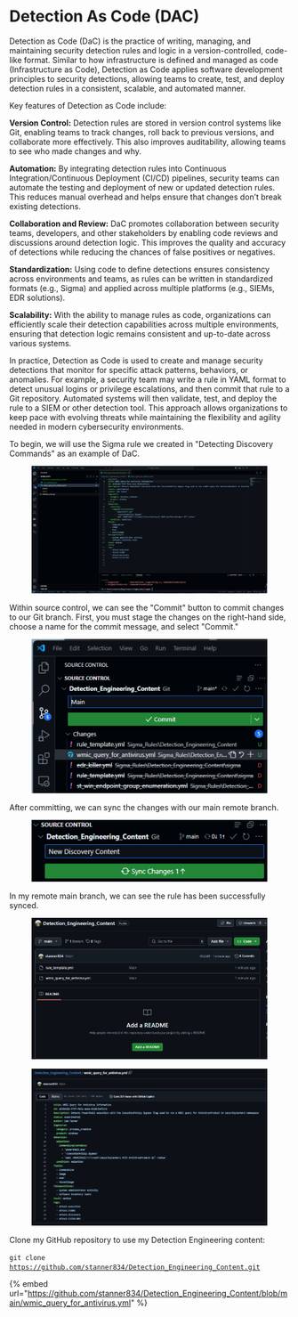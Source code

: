 # Detection As Code (DAC)

Detection as Code (DaC) is the practice of writing, managing, and maintaining security detection rules and logic in a version-controlled, code-like format. Similar to how infrastructure is defined and managed as code (Infrastructure as Code), Detection as Code applies software development principles to security detections, allowing teams to create, test, and deploy detection rules in a consistent, scalable, and automated manner.

Key features of Detection as Code include:

**Version Control:** Detection rules are stored in version control systems like Git, enabling teams to track changes, roll back to previous versions, and collaborate more effectively. This also improves auditability, allowing teams to see who made changes and why.

**Automation:** By integrating detection rules into Continuous Integration/Continuous Deployment (CI/CD) pipelines, security teams can automate the testing and deployment of new or updated detection rules. This reduces manual overhead and helps ensure that changes don’t break existing detections.

**Collaboration and Review:** DaC promotes collaboration between security teams, developers, and other stakeholders by enabling code reviews and discussions around detection logic. This improves the quality and accuracy of detections while reducing the chances of false positives or negatives.

**Standardization:** Using code to define detections ensures consistency across environments and teams, as rules can be written in standardized formats (e.g., Sigma) and applied across multiple platforms (e.g., SIEMs, EDR solutions).

**Scalability:** With the ability to manage rules as code, organizations can efficiently scale their detection capabilities across multiple environments, ensuring that detection logic remains consistent and up-to-date across various systems.

In practice, Detection as Code is used to create and manage security detections that monitor for specific attack patterns, behaviors, or anomalies. For example, a security team may write a rule in YAML format to detect unusual logins or privilege escalations, and then commit that rule to a Git repository. Automated systems will then validate, test, and deploy the rule to a SIEM or other detection tool. This approach allows organizations to keep pace with evolving threats while maintaining the flexibility and agility needed in modern cybersecurity environments.

To begin, we will use the Sigma rule we created in "Detecting Discovery Commands" as an example of DaC.

<figure><img src="../../.gitbook/assets/image (2).png" alt=""><figcaption></figcaption></figure>

Within source control, we can see the "Commit" button to commit changes to our Git branch. First, you must stage the changes on the right-hand side, choose a name for the commit message, and select "Commit."

<figure><img src="../../.gitbook/assets/image (3).png" alt=""><figcaption></figcaption></figure>

After committing, we can sync the changes with our main remote branch.

<figure><img src="../../.gitbook/assets/image (4).png" alt=""><figcaption></figcaption></figure>

In my remote main branch, we can see the rule has been successfully synced.

<figure><img src="../../.gitbook/assets/image (5).png" alt=""><figcaption></figcaption></figure>

<figure><img src="../../.gitbook/assets/image (6).png" alt=""><figcaption></figcaption></figure>

Clone my GitHub repository to use my Detection Engineering content:

`git clone` [`https://github.com/stanner834/Detection_Engineering_Content.git`](https://github.com/stanner834/Detection\_Engineering\_Content.git)

{% embed url="https://github.com/stanner834/Detection_Engineering_Content/blob/main/wmic_query_for_antivirus.yml" %}
